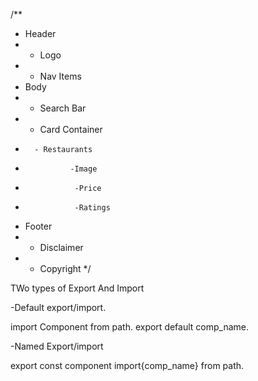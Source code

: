 
/**
 * Header 
 *   - Logo
 *   - Nav Items
 * Body 
 *   - Search Bar
 *   - Card Container 
 *       - Restaurants
 *               -Image 
 *                -Price
 *                -Ratings
 * Footer
 *   - Disclaimer 
 *   - Copyright
 */


TWo types of Export And Import

-Default export/import.

import Component from path.
export default comp_name.


-Named Export/import

export const component
import{comp_name} from path.